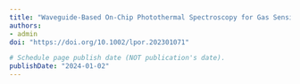 ```yaml
---
title: "Waveguide‐Based On‐Chip Photothermal Spectroscopy for Gas Sensing"
authors:
- admin
doi: "https://doi.org/10.1002/lpor.202301071"

# Schedule page publish date (NOT publication's date).
publishDate: "2024-01-02"
---
```


